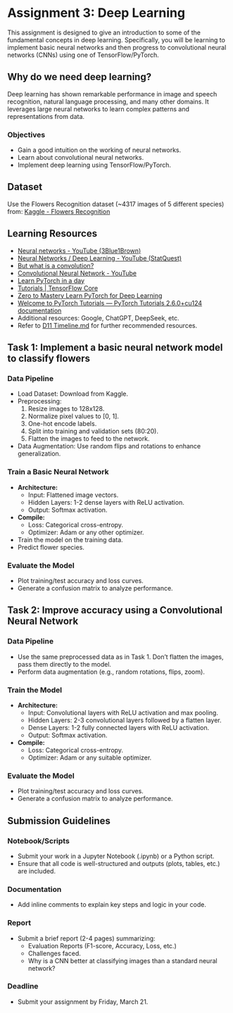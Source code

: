 # Assignment 3: Deep Learning

This assignment is designed to give an introduction to some of the fundamental concepts in deep learning. Specifically, you will be learning to implement basic neural networks and then progress to convolutional neural networks (CNNs) using one of TensorFlow/PyTorch. 

## Why do we need deep learning?

Deep learning has shown remarkable performance in image and speech recognition, natural language processing, and many other domains. It leverages large neural networks to learn complex patterns and representations from data.

### Objectives

- Gain a good intuition on the working of neural networks.
- Learn about convolutional neural networks.
- Implement deep learning using TensorFlow/PyTorch.

## Dataset

Use the Flowers Recognition dataset (\~4317 images of 5 different species) from: [Kaggle - Flowers Recognition](https://www.kaggle.com/datasets/alxmamaev/flowers-recognition)

## Learning Resources

- [Neural networks - YouTube (3Blue1Brown)](https://www.youtube.com/playlist?list=PLZHQObOWTQDNU6R1_67000Dx_ZCJB-3pi)
- [Neural Networks / Deep Learning - YouTube (StatQuest)](https://www.youtube.com/playlist?list=PLblh5JKOoLUIxGDQs4LFFD--41Vzf-ME1)
- [But what is a convolution?](https://youtu.be/KuXjwB4LzSA)
- [Convolutional Neural Network - YouTube](https://www.youtube.com/playlist?list=PLuhqtP7jdD8CD6rOWy20INGM44kULvrHu)
- [Learn PyTorch in a day](https://youtu.be/Z_ikDlimN6A?si=diw9-rJVI_GBHspF)
- [Tutorials | TensorFlow Core](https://www.tensorflow.org/tutorials)
- [Zero to Mastery Learn PyTorch for Deep Learning](https://www.learnpytorch.io/)
- [Welcome to PyTorch Tutorials — PyTorch Tutorials 2.6.0+cu124 documentation](https://pytorch.org/tutorials/)
- Additional resources: Google, ChatGPT, DeepSeek, etc.
- Refer to [D11 Timeline.md](https://github.com/f3ltz/D11_transcripto/blob/main/D11%20Timeline.md) for further recommended resources.

## Task 1: Implement a basic neural network model to classify flowers

### Data Pipeline

- Load Dataset: Download from Kaggle.
- Preprocessing:
  1. Resize images to 128x128.
  2. Normalize pixel values to [0, 1].
  3. One-hot encode labels.
  4. Split into training and validation sets (80:20).
  5. Flatten the images to feed to the network.
- Data Augmentation: Use random flips and rotations to enhance generalization.

### Train a Basic Neural Network

- **Architecture:**
  - Input: Flattened image vectors.
  - Hidden Layers: 1-2 dense layers with ReLU activation.
  - Output: Softmax activation.
- **Compile:**
  - Loss: Categorical cross-entropy.
  - Optimizer: Adam or any other optimizer.
- Train the model on the training data.
- Predict flower species.

### Evaluate the Model

- Plot training/test accuracy and loss curves.
- Generate a confusion matrix to analyze performance.

## Task 2: Improve accuracy using a Convolutional Neural Network

### Data Pipeline

- Use the same preprocessed data as in Task 1. Don’t flatten the images, pass them directly to the model.
- Perform data augmentation (e.g., random rotations, flips, zoom).

### Train the Model

- **Architecture:**
  - Input: Convolutional layers with ReLU activation and max pooling.
  - Hidden Layers: 2-3 convolutional layers followed by a flatten layer.
  - Dense Layers: 1-2 fully connected layers with ReLU activation.
  - Output: Softmax activation.
- **Compile:**
  - Loss: Categorical cross-entropy.
  - Optimizer: Adam or any suitable optimizer.

### Evaluate the Model

- Plot training/test accuracy and loss curves.
- Generate a confusion matrix to analyze performance.

## Submission Guidelines

### Notebook/Scripts

- Submit your work in a Jupyter Notebook (.ipynb) or a Python script.
- Ensure that all code is well-structured and outputs (plots, tables, etc.) are included.

### Documentation

- Add inline comments to explain key steps and logic in your code.

### Report

- Submit a brief report (2-4 pages) summarizing:
  - Evaluation Reports (F1-score, Accuracy, Loss, etc.)
  - Challenges faced.
  - Why is a CNN better at classifying images than a standard neural network?

### Deadline

- Submit your assignment by Friday, March 21.

